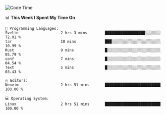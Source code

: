 <!-- [![Top Langs](https://github-readme-stats.vercel.app/api/top-langs/?username=gagahsyuja&theme=dracula&hide_border=true&border_radius=7)](https://github.com/anuraghazra/github-readme-stats) -->

<!--START_SECTION:waka-->
![Code Time](http://img.shields.io/badge/Code%20Time-651%20hrs%2022%20mins-blue)

📊 **This Week I Spent My Time On** 

```text
💬 Programming Languages: 
Svelte                   2 hrs 3 mins        ██████████████████░░░░░░░   72.01 % 
tar                      18 mins             ███░░░░░░░░░░░░░░░░░░░░░░   10.99 % 
Rust                     9 mins              █░░░░░░░░░░░░░░░░░░░░░░░░   05.79 % 
conf                     7 mins              █░░░░░░░░░░░░░░░░░░░░░░░░   04.54 % 
Text                     5 mins              █░░░░░░░░░░░░░░░░░░░░░░░░   03.43 % 

🔥 Editors: 
Neovim                   2 hrs 51 mins       █████████████████████████   100.00 % 

💻 Operating System: 
Linux                    2 hrs 51 mins       █████████████████████████   100.00 % 
```


<!--END_SECTION:waka-->
